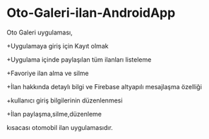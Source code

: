 # Oto-Galeri-ilan-AndroidApp
Oto Galeri uygulaması,

+Uygulamaya giriş için Kayıt olmak

+Uygulama içinde paylaşılan tüm ilanları listeleme

+Favoriye ilan alma ve silme

+İlan hakkında detaylı bilgi ve Firebase altyapılı mesajlaşma özelliği

+kullanıcı giriş bilgilerinin düzenlenmesi

+İlan paylaşma,silme,düzenleme

kısacası otomobil ilan uygulamasıdır.
